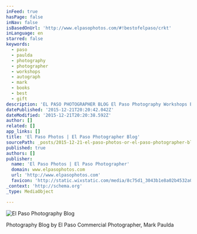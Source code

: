 ```yaml
---
inFeed: true
hasPage: false
inNav: false
isBasedOnUrl: 'http://www.elpasophotos.com/#!bestofelpaso/crkt'
inLanguage: en
starred: false
keywords:
  - paso
  - paulda
  - photography
  - photographer
  - workshops
  - autograph
  - mark
  - books
  - best
  - gift
description: 'EL PASO PHOTOGRAPHER BLOG El Paso Photography Workshops El Paso Photos is pleased to announce Private Photography Workshops are now available. Whether you are a beginner, a seasoned photographer, or somewhere in between, El Paso Professional Photographer, Mark Paulda, offers private one-on-one photography workshops in El Paso.'
datePublished: '2015-12-21T20:20:42.042Z'
dateModified: '2015-12-21T20:20:38.592Z'
author: []
related: []
app_links: []
title: 'El Paso Photos | El Paso Photographer Blog'
sourcePath: _posts/2015-12-21-el-paso-photos-or-el-paso-photographer-blog.md
published: true
authors: []
publisher:
  name: 'El Paso Photos | El Paso Photographer'
  domain: www.elpasophotos.com
  url: 'http://www.elpasophotos.com'
  favicon: 'http://static.wixstatic.com/media/8c75d1_3043b1e8a02b4532a078985fc7188468.gif/v1/fill/w_16%2Ch_16%2Clg_1/8c75d1_3043b1e8a02b4532a078985fc7188468.gif'
_context: 'http://schema.org'
_type: MediaObject

---
```

![El Paso Photography Blog](https://s3-us-west-2.amazonaws.com/the-grid-img/p/1ffe198b07c3f39c834dee692a52eca3593f484b.jpg)

Photography Blog by El Paso Commercial Photographer, Mark Paulda